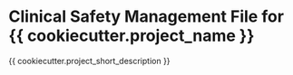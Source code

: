 # Clinical Safety Management File for {{ cookiecutter.project_name }}

{{ cookiecutter.project_short_description }}
